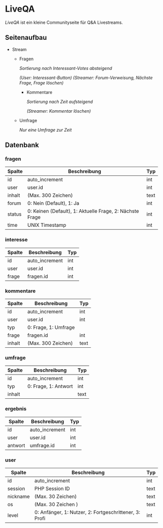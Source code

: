 # LiveQA

*LiveQA* ist ein kleine Communityseite für Q&A Livestreams.

## Seitenaufbau

- Stream

  - Fragen

    *Sortierung nach Interessant-Votes absteigend*

    *(User: Interessant-Button)*
    *(Streamer: Forum-Verweisung, Nächste Frage, Frage löschen)*

    - Kommentare

      *Sortierung nach Zeit aufsteigend*

      *(Streamer: Kommentar löschen)*

  - Umfrage

    *Nur eine Umfrage zur Zeit*

## Datenbank

### fragen

| Spalte | Beschreibung                                             | Typ  |
| ------ | -------------------------------------------------------- | ---- |
| id     | auto_increment                                           | int  |
| user   | user.id                                                  | int  |
| inhalt | (Max. 300 Zeichen)                                       | text |
| forum  | 0: Nein (Default), 1: Ja                                 | int  |
| status | 0: Keinen (Default), 1: Aktuelle Frage, 2: Nächste Frage | int  |
| time   | UNIX Timestamp                                           | int  |

### interesse

| Spalte | Beschreibung   | Typ  |
| ------ | -------------- | ---- |
| id     | auto_increment | int  |
| user   | user.id        | int  |
| frage  | fragen.id      | int  |

### kommentare

| Spalte | Beschreibung         | Typ  |
| ------ | -------------------- | ---- |
| id     | auto_increment       | int  |
| user   | user.id              | int  |
| typ    | 0: Frage, 1: Umfrage |      |
| frage  | fragen.id            | int  |
| inhalt | (Max. 300 Zeichen)   | text |

### umfrage

| Spalte | Beschreibung         | Typ  |
| ------ | -------------------- | ---- |
| id     | auto_increment       | int  |
| typ    | 0: Frage, 1: Antwort | int  |
| inhalt |                      | text |

### ergebnis

| Spalte  | Beschreibung   | Typ  |
| ------- | -------------- | ---- |
| id      | auto_increment | int  |
| user    | user.id        | int  |
| antwort | umfrage.id     | int  |

### user

| Spalte   | Beschreibung                                           | Typ  |
| -------- | ------------------------------------------------------ | ---- |
| id       | auto_increment                                         | int  |
| session  | PHP Session ID                                         | text |
| nickname | (Max. 30 Zeichen)                                      | text |
| os       | (Max. 30 Zeichen )                                     | text |
| level    | 0: Anfänger, 1: Nutzer, 2: Fortgeschrittener, 3: Profi | int  |

